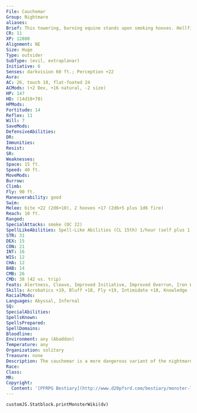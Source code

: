 ```yaml
---
File: Cauchemar
Group: Nightmare
aliases: 
Brief: This towering, burning equine stands upon smoking hooves. Hellfire shimmers in its hateful eyes.
CR: 11
XP: 12800
Alignment: NE
Size: Huge
Type: outsider
SubType: (evil, extraplanar)
Initiative: 6
Senses: darkvision 60 ft.; Perception +22
Aura: 
AC: 26, touch 10, flat-footed 24
ACMods: (+2 Dex, +16 natural, -2 size)
HP: 147
HD: (14d10+70)
HPMods: 
Fortitude: 14
Reflex: 11
Will: 7
SaveMods: 
DefensiveAbilities: 
DR: 
Immunities: 
Resist: 
SR: 
Weaknesses: 
Space: 15 ft.
Speed: 40 ft.
MoveMods: 
Burrow: 
Climb: 
Fly: 90 ft.
Maneuverability: good
Swim: 
Melee: bite +22 (2d6+10), 2 hooves +17 (2d6+5 plus 1d6 fire)
Reach: 10 ft.
Ranged: 
SpecialAttacks: smoke (DC 22)
SpellLikeAbilities: Spell-Like Abilities (CL 15th) 1/hour (self plus 1 rider only)-ethereal jaunt, plane shift
STR: 31
DEX: 15
CON: 21
INT: 16
WIS: 12
CHA: 12
BAB: 14
CMB: 26
CMD: 38 (42 vs. trip)
Feats: Alertness, Cleave, Improved Initiative, Improved Overrun, Iron Will, Power Attack, Run
Skills: Acrobatics +19, Bluff +18, Fly +19, Intimidate +18, Knowledge (arcana, planes) +20, Perception +22, Sense Motive +22, Stealth +11
RacialMods: 
Languages: Abyssal, Infernal
SQ: 
SpecialAbilities: 
SpellsKnown: 
SpellsPrepared: 
SpellDomains: 
Bloodline: 
Environment: any (Abaddon)
Temperature: any
Organization: solitary
Treasure: none
Description: The cauchemar is a more dangerous variant of the nightmare, particularly valued for its ability to enter the Ethereal Plane with its rider in addition to being able to use plane shift to invade other realities.
Race: 
Class: 
MR: 
Copyright:
  Content: '[PFRPG Bestiary](http://www.d20pfsrd.com/bestiary/monster-lists-and-details/-n/nightmare/cauchemar)'
---
```

```dataviewjs
customJS.Statblock.printMonsterWiki(dv)
```
